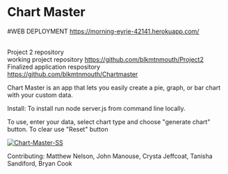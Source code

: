 # Chart Master

#WEB DEPLOYMENT
https://morning-eyrie-42141.herokuapp.com/ <br>
<br>

Project 2 repository <br>
working project repository https://github.com/blkmtnmouth/Project2 <br>
Finalized application respository https://github.com/blkmtnmouth/Chartmaster<br>

Chart Master is an app that lets you easily create a pie, graph, or bar chart with your custom data. 

Install: To install run node server.js from command line locally. 

To use, enter your data, select chart type and choose "generate chart" button. To clear use "Reset" button

<a href="https://ibb.co/j5xxpMt"><img src="https://i.ibb.co/rtLLW69/Chart-Master-SS.png" alt="Chart-Master-SS" border="0"></a>

Contributing: Matthew Nelson, John Manouse, Crysta Jeffcoat, Tanisha Sandiford, Bryan Cook
